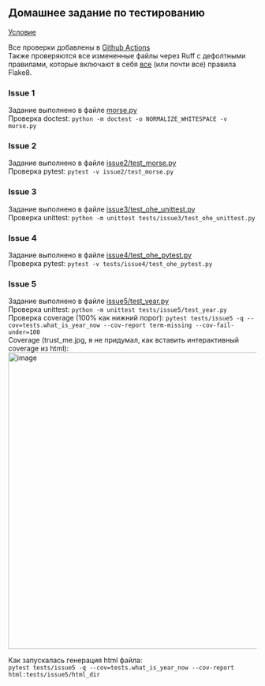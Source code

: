 ## Домашнее задание по тестированию

[Условие](https://github.com/siauPatrick/mai-python/blob/master/03-instrumenty-testirovaniya-v-python/issues.md)

Все проверки добавлены в [Github Actions](../.github/workflows/tests_hw.yml)  
Также проверяются все измененные файлы через Ruff с дефолтными правилами, которые включают в себя [все](https://docs.astral.sh/ruff/rules/#pyflakes-f) (или почти все) правила Flake8.

### Issue 1

Задание выполнено в файле [morse.py](./morse.py)  
Проверка doctest: `python -m doctest -o NORMALIZE_WHITESPACE -v morse.py`

### Issue 2

Задание выполнено в файле [issue2/test_morse.py](./issue2/test_morse.py)  
Проверка pytest: `pytest -v issue2/test_morse.py`

### Issue 3

Задание выполнено в файле [issue3/test_ohe_unittest.py](./issue3/test_ohe_unittest.py)  
Проверка unittest: `python -m unittest tests/issue3/test_ohe_unittest.py`

### Issue 4

Задание выполнено в файле [issue4/test_ohe_pytest.py](./issue4/test_ohe_pytest.py)  
Проверка pytest: `pytest -v tests/issue4/test_ohe_pytest.py`

### Issue 5

Задание выполнено в файле [issue5/test_year.py](./issue5/test_year.py)   
Проверка unittest: `python -m unittest tests/issue5/test_year.py`   
Проверка coverage (100% как нижний порог): `pytest tests/issue5 -q --cov=tests.what_is_year_now --cov-report term-missing --cov-fail-under=100`   
Coverage (trust_me.jpg, я не придумал, как вставить интерактивный coverage из html):    
<img width="601" alt="image" src="https://github.com/pyrogn/aaa/assets/60060559/31397dbc-a32c-402e-90ec-5a2c8cab615f">  

Как запускалась генерация html файла:  
`pytest tests/issue5 -q --cov=tests.what_is_year_now --cov-report html:tests/issue5/html_dir`
